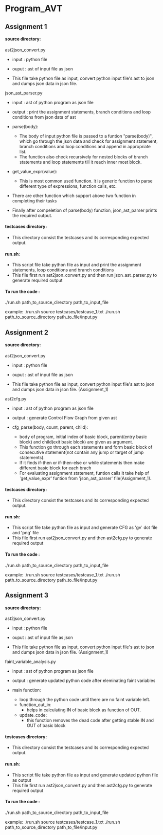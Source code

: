 # Program_AVT
## Assignment 1
#### source directory:

ast2json_convert.py
  - input : python file
  - ouput : ast of input file as json
  
  - This file take python file as input, convert python input file's ast to json
    and dumps json data in json file.

json_ast_parser.py 
  - input : ast of python program as json file
  - output : print the assignment statements, branch conditions and 
    loop conditions from json data of ast
 
  - parse(body):
    - The body of input python file is passed to a funtion "parse(body)", which 
      go through the json data and check for assignment statement, 
      branch conditions and loop conditions and append in appropriate list.
    - The function also check recursively for nested blocks of branch statements
      and loop statements till it reach inner most block.
      
  - get_value_expr(value):
    - This is most common used function. It is generic function to parse 
      different type of expressions, function calls, etc.
  
  - There are other function which support above two function in completing 
    their tasks  
  
  - Finally after compeletion of parse(body) function, json_ast_parser prints 
    the required output.         

#### testcases directory:

  - This directory consist the testcases and its corresponding expected output.

#### run.sh:
  - This script file take python file as input and print the assignment 
    statements, loop conditions and branch conditions
  - This file first run ast2json_convert.py and then run json_ast_parser.py to 
    generate required output
     
#### To run the code :

./run.sh path_to_source_directory path_to_input_file

example:
./run.sh source testcases/testcase_1.txt
./run.sh path_to_source_directory path_to_file/input.py


## Assignment 2
#### source directory:

ast2json_convert.py
  - input : python file
  - ouput : ast of input file as json
  
  - This file take python file as input, convert python input file's ast to json
    and dumps json data in json file. (Assignment_1)

ast2cfg.py 
  - input : ast of python program as json file
  - output : generate Control Flow Graph from given ast
 
  - cfg_parse(body, count, parent, child):
    - body of program, initial index of basic block, parent(entry basic block) 
      and child(exit basic block) are given as argument.
    - This function go through each statements and form basic block of 
      consecutive statement(not contain any jump or target of jump statements).
    - If it finds if-then or if-then-else or while statements then make 
      different basic block for each brach             
    - For evaluating assignment statement, funtion calls it take help of 
      'get_value_expr' funtion from 'json_ast_parser' file(Assignment_1). 
    
#### testcases directory:

  - This directory consist the testcases and its corresponding expected output.

#### run.sh:
  - This script file take python file as input and generate CFG as 'gv' dot 
    file and 'png' file
  - This file first run ast2json_convert.py and then ast2cfg.py to 
    generate required output
     
#### To run the code :

./run.sh path_to_source_directory path_to_input_file

example:
./run.sh source testcases/testcase_1.txt
./run.sh path_to_source_directory path_to_file/input.py


## Assignment 3
#### source directory:

ast2json_convert.py
  - input : python file
  - ouput : ast of input file as json
  
  - This file take python file as input, convert python input file's ast to json
    and dumps json data in json file. (Assignment_1)

faint_variable_analysis.py

  - input : ast of python program as json file
  - output : generate updated python code after eleminating faint variables
 
  - main function:
    - loop through the python code until there are no faint variable left.
    - function_out_in:
      - helps in calculating IN of basic block as function of OUT.
    - update_code:
      - this function removes the dead code after getting 
        stable IN and OUT of basic block 
    
#### testcases directory:

  - This directory consist the testcases and its corresponding expected output.

#### run.sh:
  - This script file take python file as input and generate 
    updated python file as output
  - This file first run ast2json_convert.py and then ast2cfg.py to 
    generate required output
     
#### To run the code :

./run.sh path_to_source_directory path_to_input_file

example:
./run.sh source testcases/testcase_1.txt
./run.sh path_to_source_directory path_to_file/input.py
